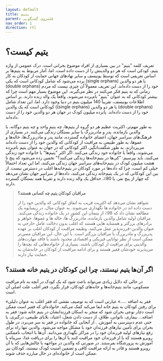 ```yaml
---
layout: default
title: یتیم
parent: قلمروی گفتگویی
nav_order: 1
direction: rtl
---
```


# یتیم کیست؟
تعریف کلمه "یتیم" در بین بسیاری از افراد موضوع بحرانی است. درک عمومی از واژه یتیم، کودکی است که هر دو والدینش را از دست داده است. اما، آمار مربوط به یتیم‌ها بر اساس تعریفی است که توسط یونیسف و سایر نهادهای جهانی حمایت از کودکان به کار برده می‌شود که شامل کودکانی است که یکی (single orphans) یا هر دو والدین (double orphans) خود را از دست داده‌اند. این تعریف معمولاً آن چیزی نیست که مردم زمانی که به یتیم فکر می‌کنند در نظر می‌گیرند. این موضوع بسیار مهم است چرا که بیشتر کودکانی که به عنوان "یتیم" نام‌برده می‌شوند، واقعاً یک والد زنده دارند.
بر اساس اطلاعات یونیسف، تقریباً 140 میلیون یتیم در دنیا وجود دارد. اما، این تعداد شامل کودکانی است که یک والدین ((single orphans) یا هر دو والدین (double orphans) خود را از دست داده‌اند. پانزده میلیون کودک در جهان هر دو والدین خود را از دست داده‌اند.

به طور مهم‌تر، اکثریت عظیم هر دو گروه از یتیم‌ها، چه یتیم واحد و چه یتیم دوگانه، با والدین بازمانده، پدر و مادربزرگ یا سایر بستگان زندگی می‌کنند. در بسیاری از فرهنگ‌های سراسر جهان، اعضای خانواده گسترده، مانند پدر و مادربزرگ‌ها، خاله‌ها و عموها، به طور طبیعی به مراقبت از کودکانی که والدین خود را از دست داده‌اند می‌پردازند. به طور شگفت‌انگیز، اکثر کودکانی که در جهان به عنوان یتیم نام‌برده می‌شوند، واقعاً با خانواده خود زندگی می‌کنند.
اگر اکثر "یتیم‌ها" با خانواده خود زندگی می‌کنند، باید بپرسیم: "کی‌ها در یتیم‌خانه‌ها زندگی می‌کنند؟" تخمین زده می‌شود که پنج تا هشت میلیون کودک در یتیم‌خانه‌های سراسر جهان زندگی می‌کنند، اما این تعداد احتمالاً خیلی کم است، چرا که داده‌ها در مورد کودکان در یتیم‌خانه‌ها اغلب در دسترس نیست. از بین این کودکانی که در یک یتیم‌خانه زندگی می‌کنند، داده‌ها از سراسر جهان نشان می‌دهد که چهار از پنج نفر، یا 80٪، حداقل یک والد زنده دارند و تقریباً همه بستگان گسترده دارند.

> **مراقبان کودکان یتیم چه کسانی هستند؟**
>
> شواهد نشان می‌دهد که اکثریت قریب به اتفاق کودکانی که والدین خود را از دست داده اند در خانواده ها نگهداری می‌شوند. به عنوان مثال، در زیمبابوه یک مطالعه نشان داد که 98٪ از یتیمان این کشور در یک خانواده زندگی می‌کنند. مراقبان اولیه شامل والدین بازمانده، مادربزرگ ها، خاله ها و عموها، خواهر و برادرهای بزرگتر و همسایه هایی هستند که اغلب بدون دخالت عامل خارجی به عنوان والدین-فرزندپذیر عمل می‌کنند. وظیفه مراقبت از کودکان اغلب بر عهده پدربزرگ و مادربزرگ یا مراقبان بزرگتر است. با این حال، این مراقبان مسن‌تر ممکن است از نظر توانایی فیزیکی و اقتصادی محدود باشند یا فاقد مهارت‌های والدینی برای مراقبت از کودکان باشند. بسیاری از خانواده‌هایی که بچه‌ها را می‌پذیرند خودشان فقیر هستند و برای ادامه مراقبت از کودکان در خانه‌شان به حمایت نیاز دارند.

## اگر آن‌ها یتیم نیستند، چرا این کودکان در یتیم خانه هستند؟
در حالی که دلایل زیادی می‌تواند باعث شود که یک کودک در آنچه به نام مراقبت مسکونی، مانند یتیم‌خانه‌ها و خانه‌های کودکان، قرار بگیرد، فقر اغلب علت اصلی آن است.

«فقر به اضافه .....» عبارتی است که به توصیف نقشی که فقر اغلب به عنوان دلیلی برای رفتن کودکان به یتیم خانه ایفا می‌کند کمک می‌کند. خانواده‌ای که فقیر است ممکن است دچار نوعی بحران شود که منجر به اسکان فرزندانشان در یتیم خانه شود: فقر به اضافه... بیماری، ناتوانی، طلاق، از دست دادن شغل، اعتیاد، بلایای طبیعی، درگیری، یا حتی عدم دسترسی به آموزش. . از آنجایی که خانواده در فقر به سر می‌برد، در طول بحران برای تأمین نیازهای فرزندان خود با مشکل مواجه می‌شود. والدین تنها راه برای رفع نیازهای اولیه فرزندان خود را در مراکز نگهداری می‌دانند. آن‌ها با انتخاب ناممکنی روبرو هستند که یا از فرزندان خود مراقبت کنند یا آن‌ها را برای دریافت غذا، سرپناه یا آموزش به پرورشگاه بفرستند. در صورتی که والدین در مواجهه با چالش‌هایی که با آن روبرو هستند و قادر به ارائه مراقبت کافی و تضمین امنیت کودک نیستند، کودکان نیز ممکن است از خانواده‌ای در حال مبارزه حذف شوند.



